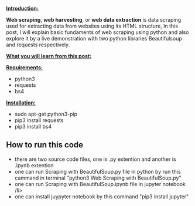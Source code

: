 <br>
<span style="text-decoration: underline;"><strong>Introduction:</strong></span>

<b>Web scraping</b>, <b>web harvesting</b>, or <b>web data extraction</b> is data scraping used for extracting data from websites using its HTML structure, In this post, I will explain basic fundaments of web scraping using python and also explore it by a live demonstration with two python libraries Beautifulsoup and requests respectively.

<span style="text-decoration: underline;"><strong>What you will learn from this post:</strong></span>

<span style="text-decoration: underline;"><strong>Requirements:</strong></span>
<ul>
	<li>python3</li>
	<li>requests</li>
	<li>bs4</li>
</ul>
<span style="text-decoration: underline;"><strong>Installation:</strong></span>
<ul>
	<li>sudo apt-get python3-pip</li>
	<li>pip3 install requests</li>
	<li>pip3 install bs4</li>
</ul>

<h2> How to run this code</h2>
<ul>
	<li>there are two source code files, one is .py extention and another is .ipynb extention</li>
	<li>one can run Scraping with BeautifulSoup.py file in python by run this cammand in terminal "python3 Web Scraping with BeautifulSoup.py"</li>
	<li>one can run Scraping with BeautifulSoup.ipynb file in jupyter notebook /li>
	<li>one can install juypyter notebook by this command "pip3 install jupyter"</li>
</ul>
